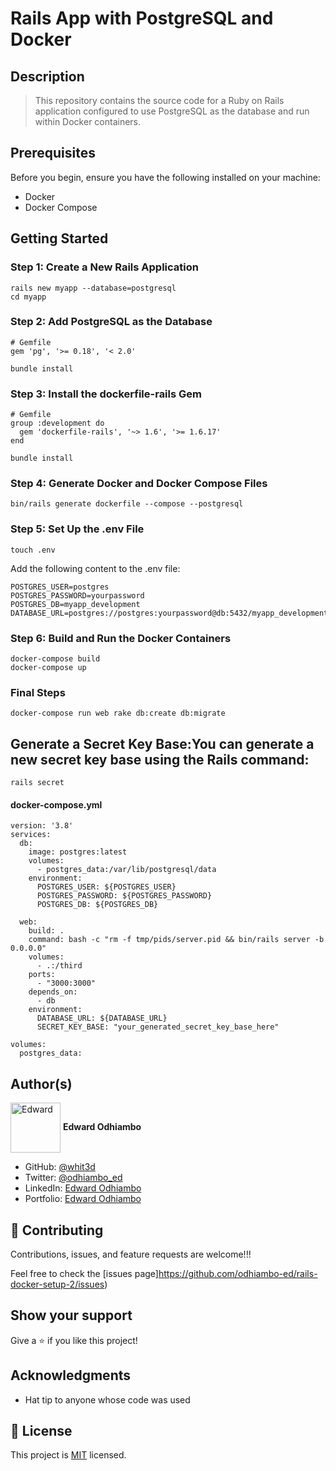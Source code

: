 # Rails App with PostgreSQL and Docker

## Description

> This repository contains the source code for a Ruby on Rails application configured to use PostgreSQL as the database and run within Docker containers.


## Prerequisites

Before you begin, ensure you have the following installed on your machine:

- Docker
- Docker Compose

## Getting Started

### Step 1: Create a New Rails Application

```
rails new myapp --database=postgresql
cd myapp
```

### Step 2: Add PostgreSQL as the Database
```
# Gemfile
gem 'pg', '>= 0.18', '< 2.0'
```

```
bundle install
```

### Step 3: Install the dockerfile-rails Gem

```
# Gemfile
group :development do
  gem 'dockerfile-rails', '~> 1.6', '>= 1.6.17'
end
```
```
bundle install
```

### Step 4: Generate Docker and Docker Compose Files

```
bin/rails generate dockerfile --compose --postgresql
```

### Step 5: Set Up the .env File

```
touch .env
```

Add the following content to the .env file:

```
POSTGRES_USER=postgres
POSTGRES_PASSWORD=yourpassword
POSTGRES_DB=myapp_development
DATABASE_URL=postgres://postgres:yourpassword@db:5432/myapp_development
```

### Step 6: Build and Run the Docker Containers

```
docker-compose build
docker-compose up
```

### Final Steps

```
docker-compose run web rake db:create db:migrate
```

## Generate a Secret Key Base:You can generate a new secret key base using the Rails command:

```
rails secret
```

#### docker-compose.yml

```
version: '3.8'
services:
  db:
    image: postgres:latest
    volumes:
      - postgres_data:/var/lib/postgresql/data
    environment:
      POSTGRES_USER: ${POSTGRES_USER}
      POSTGRES_PASSWORD: ${POSTGRES_PASSWORD}
      POSTGRES_DB: ${POSTGRES_DB}

  web:
    build: .
    command: bash -c "rm -f tmp/pids/server.pid && bin/rails server -b 0.0.0.0"
    volumes:
      - .:/third
    ports:
      - "3000:3000"
    depends_on:
      - db
    environment:
      DATABASE_URL: ${DATABASE_URL}
      SECRET_KEY_BASE: "your_generated_secret_key_base_here"

volumes:
  postgres_data:

```


## Author(s)

  <a href="https://github.com/odhiambo-ed" target="blank"><img align="center"
        src="https://github.com/white3d/GitHub-User-Content/blob/main/Passport_Ed-M.png"
        alt="Edward" height="80" width="80"/></a>   **Edward Odhiambo**

- GitHub: [@whit3d](https://github.com/odhiambo-ed)
- Twitter: [@odhiambo_ed](https://twitter.com/odhiambo_ed)
- LinkedIn: [Edward Odhiambo](https://www.linkedin.com/in/edward-odhiambo/)
- Portfolio: [Edward Odhiambo](https://edwardodhiambo.com/)

## 🤝 Contributing

Contributions, issues, and feature requests are welcome!!!

Feel free to check the [issues page]https://github.com/odhiambo-ed/rails-docker-setup-2/issues)

## Show your support

Give a ⭐️ if you like this project!

## Acknowledgments

- Hat tip to anyone whose code was used

## 📝 License

This project is [MIT](https://github.com/white3d/GitHub-User-Content/blob/main/LICENSE) licensed.

